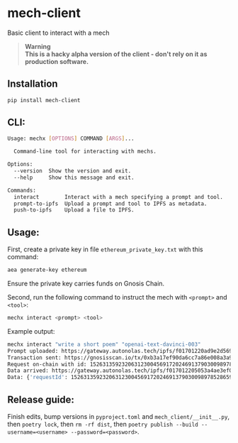 # mech-client
Basic client to interact with a mech

> **Warning**<br />
> **This is a hacky alpha version of the client - don't rely on it as production software.**

## Installation

```bash
pip install mech-client
```

## CLI:

```bash
Usage: mechx [OPTIONS] COMMAND [ARGS]...

  Command-line tool for interacting with mechs.

Options:
  --version  Show the version and exit.
  --help     Show this message and exit.

Commands:
  interact        Interact with a mech specifying a prompt and tool.
  prompt-to-ipfs  Upload a prompt and tool to IPFS as metadata.
  push-to-ipfs    Upload a file to IPFS.
 ```

## Usage:

First, create a private key in file `ethereum_private_key.txt` with this command:

```bash
aea generate-key ethereum
```

Ensure the private key carries funds on Gnosis Chain.

Second, run the following command to instruct the mech with `<prompt>` and `<tool>`:

```bash
mechx interact <prompt> <tool>
```

Example output:
```bash
mechx interact "write a short poem" "openai-text-davinci-003"
Prompt uploaded: https://gateway.autonolas.tech/ipfs/f01701220ad9e2d5698fbd6c3a4ce61f329590e68a23181772669e543e69decdae316423b
Transaction sent: https://gnosisscan.io/tx/0xb3a17ef90da6cc7a86e008a3a91bd367d573b406eae53405a4aa981001a5eaf3
Request on-chain with id: 15263135923206312300456917202469137903009897852865973093832667165921851537677
Data arrived: https://gateway.autonolas.tech/ipfs/f017012205053a4ae3ef0cf4ed7eff0c2d74dbaf3479fbdeb292472560e7bfaa4cfecfcdc
Data: {'requestId': 15263135923206312300456917202469137903009897852865973093832667165921851537677, 'result': "\n\nA sun-filled sky,\nA soft breeze blowing by,\nWhere the trees sway in the wind,\nA peaceful moment I can't rewind."}
```

## Release guide:

Finish edits, bump versions in `pyproject.toml` and `mech_client/__init__.py`, then `poetry lock`, then `rm -rf dist`, then `poetry publish --build --username=<username> --password=<password>`.